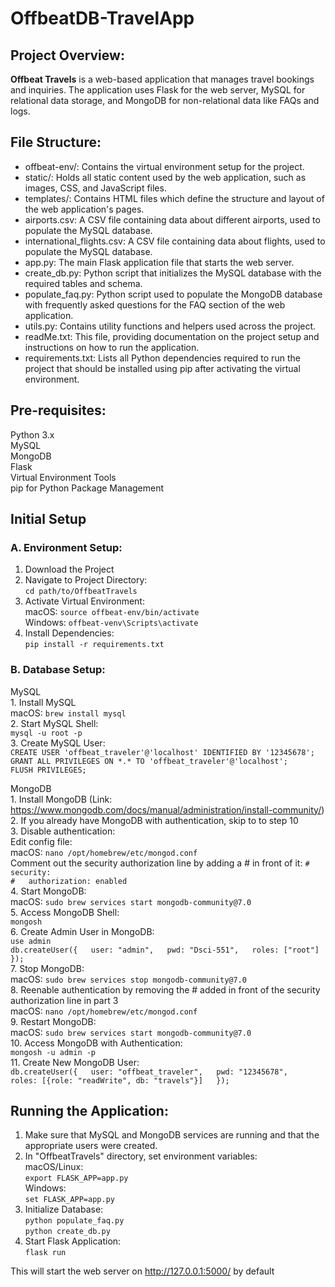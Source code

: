 # OffbeatDB-TravelApp

## Project Overview:
**Offbeat Travels** is a web-based application that manages travel bookings and inquiries. The application uses Flask for the web server, MySQL for relational data storage, and MongoDB for non-relational data like FAQs and logs.

## File Structure:
- offbeat-env/: Contains the virtual environment setup for the project.
- static/: Holds all static content used by the web application, such as images, CSS, and JavaScript files.
- templates/: Contains HTML files which define the structure and layout of the web application's pages.
- airports.csv: A CSV file containing data about different airports, used to populate the MySQL database.
- international_flights.csv: A CSV file containing data about flights, used to populate the MySQL database.
- app.py: The main Flask application file that starts the web server.
- create_db.py: Python script that initializes the MySQL database with the required tables and schema.
- populate_faq.py: Python script used to populate the MongoDB database with frequently asked questions for the FAQ section of the web application.
- utils.py: Contains utility functions and helpers used across the project.
- readMe.txt: This file, providing documentation on the project setup and instructions on how to run the application.
- requirements.txt: Lists all Python dependencies required to run the project that should be installed using pip after activating the virtual environment.

## Pre-requisites:  
Python 3.x  
MySQL  
MongoDB  
Flask  
Virtual Environment Tools  
pip for Python Package Management  

## Initial Setup  
### A. Environment Setup:  
1. Download the Project  
2. Navigate to Project Directory:  
   `cd path/to/OffbeatTravels`  
3. Activate Virtual Environment:  
   macOS: `source offbeat-env/bin/activate`  
   Windows: `offbeat-venv\Scripts\activate`  
5. Install Dependencies:  
        `pip install -r requirements.txt`  
### B. Database Setup:  
MySQL  
    1. Install MySQL  
        macOS: `brew install mysql`  
    2. Start MySQL Shell:  
        `mysql -u root -p`  
    3. Create MySQL User:  
        `CREATE USER 'offbeat_traveler'@'localhost' IDENTIFIED BY '12345678';`   
        `GRANT ALL PRIVILEGES ON *.* TO 'offbeat_traveler'@'localhost';`  
        `FLUSH PRIVILEGES;`  
            
MongoDB  
    1. Install MongoDB (Link: https://www.mongodb.com/docs/manual/administration/install-community/)  
    2. If you already have MongoDB with authentication, skip to to step 10  
    3. Disable authentication:  
        Edit config file:  
            macOS: `nano /opt/homebrew/etc/mongod.conf`  
        Comment out the security authorization line by adding a # in front of it:
            `# security:`  
            `#   authorization: enabled`  
    4. Start MongoDB:  
        macOS: `sudo brew services start mongodb-community@7.0`  
    5. Access MongoDB Shell:  
        `mongosh`  
    6. Create Admin User in MongoDB:  
        `use admin`  
        `db.createUser({  
            user: "admin",  
            pwd: "Dsci-551",  
            roles: ["root"]  
        });`  
    7. Stop MongoDB:  
        macOS: `sudo brew services stop mongodb-community@7.0`  
    8. Reenable authentication by removing the # added in front of the security authorization line in part 3  
        macOS: `nano /opt/homebrew/etc/mongod.conf`  
    9. Restart MongoDB:  
        macOS: `sudo brew services start mongodb-community@7.0`  
    10. Access MongoDB with Authentication:  
        `mongosh -u admin -p`  
    11. Create New MongoDB User:  
        `db.createUser({  
            user: "offbeat_traveler",  
            pwd: "12345678",  
            roles: [{role: "readWrite", db: "travels"}]  
        });`  

## Running the Application:  
1. Make sure that MySQL and MongoDB services are running and that the appropriate users were created.  
2. In "OffbeatTravels" directory, set environment variables:  
   macOS/Linux:  
       `export FLASK_APP=app.py`  
   Windows:  
       `set FLASK_APP=app.py`  
3. Initialize Database:  
   `python populate_faq.py`  
   `python create_db.py`  
4. Start Flask Application:  
   `flask run`  

This will start the web server on http://127.0.0.1:5000/ by default  
